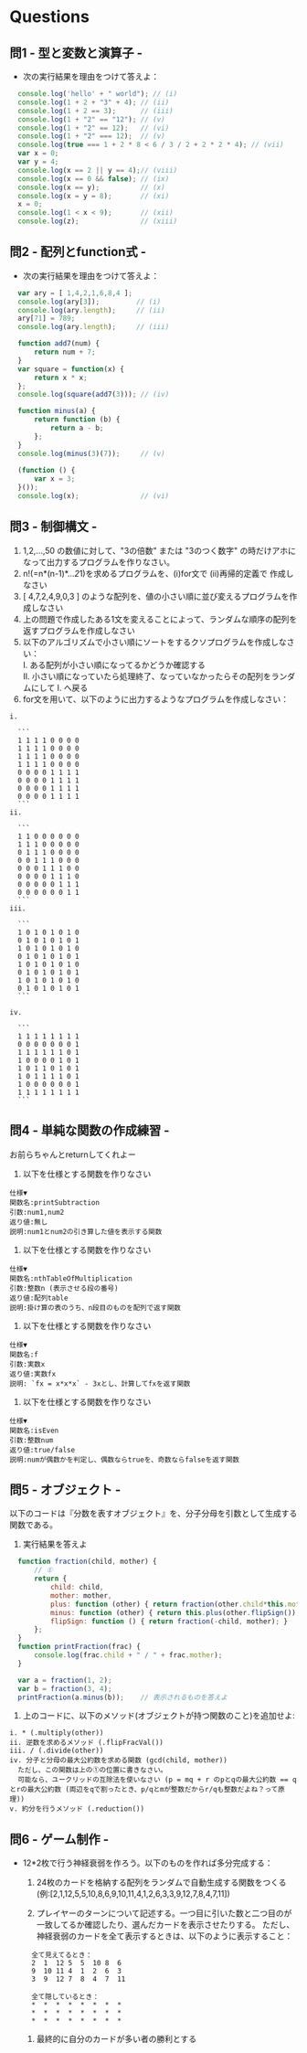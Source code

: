 # Questions  
## 問1 - 型と変数と演算子 -  

  * 次の実行結果を理由をつけて答えよ：  

  ```javascript  
    console.log('hello' + " world"); // (i)  
    console.log(1 + 2 + "3" + 4); // (ii)  
    console.log(1 + 2 == 3);      // (iii)  
    console.log(1 + "2" == "12"); // (v)  
    console.log(1 + "2" == 12);   // (vi)  
    console.log(1 + "2" === 12);  // (v)  
    console.log(true === 1 + 2 * 8 < 6 / 3 / 2 + 2 * 2 * 4); // (vii)  
    var x = 0;  
    var y = 4;  
    console.log(x == 2 || y == 4);// (viii)  
    console.log(x == 0 && false); // (ix)  
    console.log(x == y);          // (x)  
    console.log(x = y = 8);       // (xi)  
    x = 0;  
    console.log(1 < x < 9);       // (xii)  
    console.log(z);               // (xiii)  
  ```  

## 問2 - 配列とfunction式 -  

  * 次の実行結果を理由をつけて答えよ：  

  ```javascript  
    var ary = [ 1,4,2,1,6,8,4 ];  
    console.log(ary[3]);         // (i)  
    console.log(ary.length);     // (ii)  
    ary[71] = 789;  
    console.log(ary.length);     // (iii)  

    function add7(num) {  
        return num + 7;  
    }  
    var square = function(x) {  
        return x * x;  
    };  
    console.log(square(add7(3))); // (iv)  

    function minus(a) {  
        return function (b) {  
            return a - b;  
        };  
    }  
    console.log(minus(3)(7));     // (v)  
    
    (function () {  
        var x = 3;  
    }());  
    console.log(x);               // (vi)  
  ```  

## 問3 - 制御構文 -  

  1. 1,2,...,50 の数値に対して、"3の倍数" または "3のつく数字" の時だけアホになって出力するプログラムを作りなさい。  
  1. n!(=n*(n-1)*...*2*1)を求めるプログラムを、(i)for文で (ii)再帰的定義で 作成しなさい  
  1. [ 4,7,2,4,9,0,3 ] のような配列を、値の小さい順に並び変えるプログラムを作成しなさい  
  1. 上の問題で作成したある1文を変えることによって、ランダムな順序の配列を返すプログラムを作成しなさい  
  1. 以下のアルゴリズムで小さい順にソートをするクソプログラムを作成しなさい：  
    I. ある配列が小さい順になってるかどうか確認する  
    II. 小さい順になっていたら処理終了、なっていなかったらその配列をランダムにして I. へ戻る  
  1. for文を用いて、以下のように出力するようなプログラムを作成しなさい：  

    i.  
    
      ```  
      1 1 1 1 0 0 0 0  
      1 1 1 1 0 0 0 0  
      1 1 1 1 0 0 0 0  
      1 1 1 1 0 0 0 0  
      0 0 0 0 1 1 1 1  
      0 0 0 0 1 1 1 1  
      0 0 0 0 1 1 1 1  
      0 0 0 0 1 1 1 1  
      ```  
    ii.  
    
      ```  
      1 1 0 0 0 0 0 0  
      1 1 1 0 0 0 0 0  
      0 1 1 1 0 0 0 0  
      0 0 1 1 1 0 0 0  
      0 0 0 1 1 1 0 0  
      0 0 0 0 1 1 1 0  
      0 0 0 0 0 1 1 1  
      0 0 0 0 0 0 1 1  
      ```  
    iii.  
    
      ```  
      1 0 1 0 1 0 1 0  
      0 1 0 1 0 1 0 1  
      1 0 1 0 1 0 1 0  
      0 1 0 1 0 1 0 1  
      1 0 1 0 1 0 1 0  
      0 1 0 1 0 1 0 1  
      1 0 1 0 1 0 1 0  
      0 1 0 1 0 1 0 1  
      ```  
      
    iv.  
    
      ```  
      1 1 1 1 1 1 1 1  
      0 0 0 0 0 0 0 1  
      1 1 1 1 1 1 0 1  
      1 0 0 0 0 1 0 1  
      1 0 1 1 0 1 0 1  
      1 0 1 1 1 1 0 1  
      1 0 0 0 0 0 0 1  
      1 1 1 1 1 1 1 1  
      ```  

## 問4 - 単純な関数の作成練習 -  
  お前らちゃんとreturnしてくれよー  

  1. 以下を仕様とする関数を作りなさい  

    仕様▼  
    関数名:printSubtraction  
    引数:num1,num2  
    返り値:無し  
    説明:num1とnum2の引き算した値を表示する関数  

  1. 以下を仕様とする関数を作りなさい  

    仕様▼  
    関数名:nthTableOfMultiplication  
    引数:整数n (表示させる段の番号)  
    返り値:配列table  
    説明:掛け算の表のうち、n段目のものを配列で返す関数  

  1. 以下を仕様とする関数を作りなさい  

    仕様▼  
    関数名:f  
    引数:実数x  
    返り値:実数fx  
    説明: `fx = x*x*x` - 3xとし、計算してfxを返す関数  

  1. 以下を仕様とする関数を作りなさい  

    仕様▼  
    関数名:isEven  
    引数:整数num  
    返り値:true/false  
    説明:numが偶数かを判定し、偶数ならtrueを、奇数ならfalseを返す関数  
    

## 問5 - オブジェクト -  

  以下のコードは『分数を表すオブジェクト』を、分子分母を引数として生成する関数である。

  1. 実行結果を答えよ

  ```javascript  
    function fraction(child, mother) {  
        // ①  
        return {  
            child: child,  
            mother: mother,  
            plus: function (other) { return fraction(other.child*this.mother + this.child*other.mother, this.mother*other.mother); },  
            minus: function (other) { return this.plus(other.flipSign()); },  
            flipSign: function () { return fraction(-child, mother); }  
        };  
    }  
    function printFraction(frac) {  
        console.log(frac.child + " / " + frac.mother);  
    }  

    var a = fraction(1, 2);  
    var b = fraction(3, 4);  
    printFraction(a.minus(b));    // 表示されるものを答えよ  
  ```  

  1. 上のコードに、以下のメソッド(オブジェクトが持つ関数のこと)を追加せよ:  

    i. * (.multiply(other))  
    ii. 逆数を求めるメソッド (.flipFracVal())  
    iii. / (.divide(other))  
    iv. 分子と分母の最大公約数を求める関数 (gcd(child, mother))  
      ただし、この関数は上の①の位置に書きなさい。  
      可能なら、ユークリッドの互除法を使いなさい (p = mq + r のpとqの最大公約数 == qとrの最大公約数 (両辺をqで割ったとき、p/qとmが整数だからr/qも整数だよね？って原理))  
    v. 約分を行うメソッド (.reduction())  

## 問6 - ゲーム制作 -  

  * 12*2枚で行う神経衰弱を作ろう。以下のものを作れば多分完成する：  

    1. 24枚のカードを格納する配列をランダムで自動生成する関数をつくる (例:[2,1,12,5,5,10,8,6,9,10,11,4,1,2,6,3,3,9,12,7,8,4,7,11])  
    
    1. プレイヤーのターンについて記述する。一つ目に引いた数と二つ目のが一致してるか確認したり、選んだカードを表示させたりする。  ただし、神経衰弱のカードを全て表示するときは、以下のように表示すること：  
    
    ```  
      全て見えてるとき：  
      2  1  12 5  5  10 8  6  
      9  10 11 4  1  2  6  3  
      3  9  12 7  8  4  7  11  
      
      全て隠しているとき：  
      *  *  *  *  *  *  *  *  
      *  *  *  *  *  *  *  *  
      *  *  *  *  *  *  *  *  
    ```  
    
    1. 最終的に自分のカードが多い者の勝利とする  